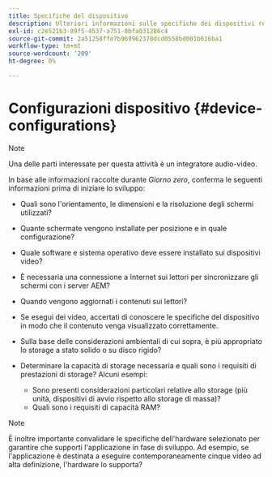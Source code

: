 ```yaml
---
title: Specifiche del dispositivo
description: Ulteriori informazioni sulle specifiche dei dispositivi relative ad AEM Screens.
exl-id: c2e521b3-89f5-4537-a751-0bfa031286c4
source-git-commit: 2a51258ffe7b969962378dcd0558bd001b616ba1
workflow-type: tm+mt
source-wordcount: '209'
ht-degree: 0%

---
```


# Configurazioni dispositivo {#device-configurations}

>[!NOTE]
>
>Una delle parti interessate per questa attività è un integratore audio-video.

In base alle informazioni raccolte durante *Giorno zero*, conferma le seguenti informazioni prima di iniziare lo sviluppo:

* Quali sono l&#39;orientamento, le dimensioni e la risoluzione degli schermi utilizzati?

* Quante schermate vengono installate per posizione e in quale configurazione?

* Quale software e sistema operativo deve essere installato sui dispositivi video?

* È necessaria una connessione a Internet sui lettori per sincronizzare gli schermi con i server AEM?

* Quando vengono aggiornati i contenuti sui lettori?

* Se esegui dei video, accertati di conoscere le specifiche del dispositivo in modo che il contenuto venga visualizzato correttamente.

* Sulla base delle considerazioni ambientali di cui sopra, è più appropriato lo storage a stato solido o su disco rigido?

* Determinare la capacità di storage necessaria e quali sono i requisiti di prestazioni di storage? Alcuni esempi:
   * Sono presenti considerazioni particolari relative allo storage (più unità, dispositivi di avvio rispetto allo storage di massa)?
   * Quali sono i requisiti di capacità RAM?


>[!NOTE]
>
>È inoltre importante convalidare le specifiche dell&#39;hardware selezionato per garantire che supporti l&#39;applicazione in fase di sviluppo. Ad esempio, se l&#39;applicazione è destinata a eseguire contemporaneamente cinque video ad alta definizione, l&#39;hardware lo supporta?
